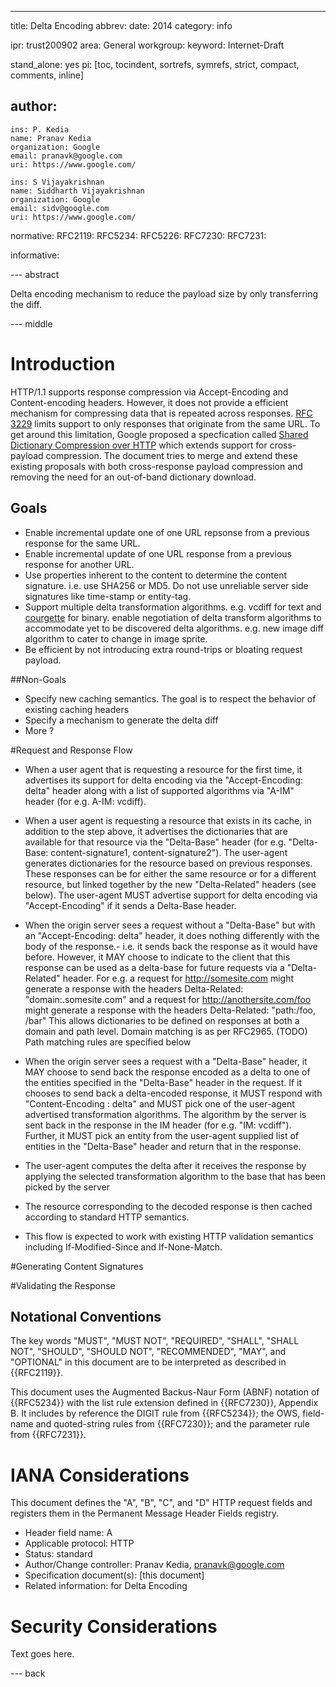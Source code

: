 ---
title: Delta Encoding
abbrev:
date: 2014
category: info

ipr: trust200902
area: General
workgroup:
keyword: Internet-Draft

stand_alone: yes
pi: [toc, tocindent, sortrefs, symrefs, strict, compact, comments, inline]

author:
 -
    ins: P. Kedia
    name: Pranav Kedia
    organization: Google
    email: pranavk@google.com
    uri: https://www.google.com/
    
    ins: S Vijayakrishnan
    name: Siddharth Vijayakrishnan
    organization: Google
    email: sidv@google.com
    uri: https://www.google.com/

normative:
  RFC2119:
  RFC5234:
  RFC5226:
  RFC7230:
  RFC7231:


informative:

--- abstract

Delta encoding mechanism to reduce the payload size by only transferring the diff.

--- middle

# Introduction
HTTP/1.1 supports response compression via Accept-Encoding and Content-encoding headers. However, it does not provide a efficient mechanism for compressing data that is repeated across responses. [RFC 3229](http://www.ietf.org/rfc/rfc3229.txt) limits support to only responses that originate from the same URL. To get around this limitation, Google proposed a specfication called [Shared Dictionary Compression over HTTP](http://lists.w3.org/Archives/Public/ietf-http-wg/2008JulSep/att-0441/Shared_Dictionary_Compression_over_HTTP.pdf) which extends support for cross-payload compression. The document tries to merge and extend these existing proposals with both cross-response payload compression and removing the need for an out-of-band dictionary download.

## Goals
- Enable incremental update one of one URL repsonse from a previous response for the same URL.
- Enable incremental update of one URL response from a previous response for another URL.
- Use properties inherent to the content to determine the content signature. i.e. use SHA256 or MD5. Do not use unreliable server side signatures like time-stamp or entity-tag.
- Support multiple delta transformation algorithms. e.g. vcdiff for text and [courgette](http://www.chromium.org/developers/design-documents/software-updates-courgette) for binary.
enable negotiation of delta transform algorithms to accommodate yet to be discovered delta algorithms. e.g. new image diff algorithm to cater to change in image sprite.
- Be efficient by not introducing extra round-trips or bloating request payload.

##Non-Goals
- Specify new caching semantics. The goal is to respect the behavior of existing caching headers
- Specify a mechanism to generate the delta diff
- More ?
 
#Request and Response Flow
- When a user agent that is requesting a resource for the first time, it advertises its support for delta encoding via the "Accept-Encoding: delta" header along with a list of supported algorithms via "A-IM" header (for e.g. A-IM: vcdiff).
- When a user agent is requesting a resource that exists in its cache, in addition to the step above, it advertises the dictionaries that are available for that resource via the "Delta-Base" header (for e.g. "Delta-Base: content-signature1, content-signature2"). The user-agent generates dictionaries for the resource based on previous responses. These responses can be for either the same resource or for a different resource, but linked together by the new "Delta-Related" headers (see below). The user-agent MUST advertise support for delta encoding via "Accept-Encoding" if it sends a Delta-Base header. 


- When the origin server sees a request without a "Delta-Base" but with an "Accept-Encoding: delta" header, it does nothing differently with the body of the response.- i.e. it sends back the response as it would have before. However, it MAY choose to indicate to the client that this response can be used as a delta-base for future requests via a "Delta-Related" header. For e.g. a request for http://somesite.com might generate a response with the headers 
    Delta-Related: "domain:.somesite.com"
and a request for http://anothersite.com/foo might generate a response with the headers 
    Delta-Related: "path:/foo, /bar"
This allows dictionaries to be defined on responses at both a domain and path level. Domain matching is as per RFC2965. (TODO) Path matching rules are specified below

- When the origin server sees a request with a "Delta-Base" header, it MAY choose to send back the response encoded as a delta to one of the entities specified in the "Delta-Base" header in the request. If it chooses to send back a delta-encoded response, it MUST respond with "Content-Encoding : delta" and MUST pick one of the user-agent advertised transformation algorithms. The algorithm by the server is sent back in the response in the IM header (for e.g. "IM: vcdiff"). Further, it MUST pick an entity from the user-agent supplied list of entities in the "Delta-Base" header and return that in the response.

- The user-agent computes the delta after it receives the response by applying the selected transformation algorithm to the base that has been picked by the server 

- The resource corresponding to the decoded response is then cached according to standard HTTP semantics. 

- This flow is expected to work with existing HTTP validation semantics including If-Modified-Since and If-None-Match. 


#Generating Content Signatures

#Validating the Response 


 

## Notational Conventions
The key words "MUST", "MUST NOT", "REQUIRED", "SHALL", "SHALL NOT", "SHOULD", "SHOULD NOT", "RECOMMENDED", "MAY", and "OPTIONAL" in this document are to be interpreted as described in {{RFC2119}}.

This document uses the Augmented Backus-Naur Form (ABNF) notation of {{RFC5234}} with the list rule extension defined in {{RFC7230}}, Appendix B. It includes by reference the DIGIT rule from {{RFC5234}}; the OWS, field-name and quoted-string rules from {{RFC7230}}; and the parameter rule from {{RFC7231}}.


# IANA Considerations

This document defines the "A", "B", "C", and "D" HTTP request fields and registers them in the Permanent Message Header Fields registry.

- Header field name: A
- Applicable protocol: HTTP
- Status: standard
- Author/Change controller: Pranav Kedia, pranavk@google.com
- Specification document(s): [this document]
- Related information: for Delta Encoding


# Security Considerations

Text goes here.

--- back
